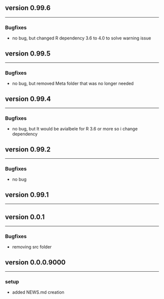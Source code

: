 ## version 0.99.6

---


### Bugfixes

- no bug, but changed R dependency 3.6 to 4.0 to solve warning issue
## version 0.99.5

---


### Bugfixes

- no bug, but removed Meta folder that was no longer needed

## version 0.99.4

---


### Bugfixes

- no bug, but It would be avialbele for R 3.6 or more so i change dependency




## version 0.99.2

---


### Bugfixes

- no bug


## version 0.99.1

---


## version 0.0.1

---


### Bugfixes

- removing src folder


## version 0.0.0.9000

---

### setup

- added NEWS.md creation

